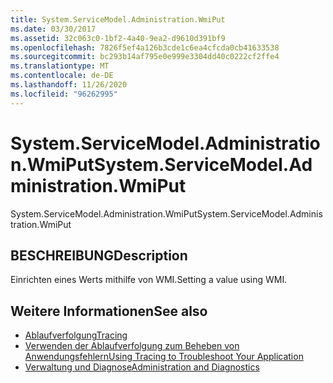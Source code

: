 ```yaml
---
title: System.ServiceModel.Administration.WmiPut
ms.date: 03/30/2017
ms.assetid: 32c063c0-1bf2-4a40-9ea2-d9610d391bf9
ms.openlocfilehash: 7826f5ef4a126b3cde1c6ea4cfcda0cb41633538
ms.sourcegitcommit: bc293b14af795e0e999e3304dd40c0222cf2ffe4
ms.translationtype: MT
ms.contentlocale: de-DE
ms.lasthandoff: 11/26/2020
ms.locfileid: "96262995"
---
```

# <a name="systemservicemodeladministrationwmiput"></a><span data-ttu-id="24acd-102">System.ServiceModel.Administration.WmiPut</span><span class="sxs-lookup"><span data-stu-id="24acd-102">System.ServiceModel.Administration.WmiPut</span></span>

<span data-ttu-id="24acd-103">System.ServiceModel.Administration.WmiPut</span><span class="sxs-lookup"><span data-stu-id="24acd-103">System.ServiceModel.Administration.WmiPut</span></span>  
  
## <a name="description"></a><span data-ttu-id="24acd-104">BESCHREIBUNG</span><span class="sxs-lookup"><span data-stu-id="24acd-104">Description</span></span>  

 <span data-ttu-id="24acd-105">Einrichten eines Werts mithilfe von WMI.</span><span class="sxs-lookup"><span data-stu-id="24acd-105">Setting a value using WMI.</span></span>  
  
## <a name="see-also"></a><span data-ttu-id="24acd-106">Weitere Informationen</span><span class="sxs-lookup"><span data-stu-id="24acd-106">See also</span></span>

- [<span data-ttu-id="24acd-107">Ablaufverfolgung</span><span class="sxs-lookup"><span data-stu-id="24acd-107">Tracing</span></span>](index.md)
- [<span data-ttu-id="24acd-108">Verwenden der Ablaufverfolgung zum Beheben von Anwendungsfehlern</span><span class="sxs-lookup"><span data-stu-id="24acd-108">Using Tracing to Troubleshoot Your Application</span></span>](using-tracing-to-troubleshoot-your-application.md)
- [<span data-ttu-id="24acd-109">Verwaltung und Diagnose</span><span class="sxs-lookup"><span data-stu-id="24acd-109">Administration and Diagnostics</span></span>](../index.md)
